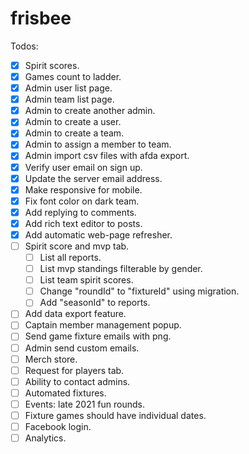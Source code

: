 # frisbee

Todos:

- [x] Spirit scores.
- [x] Games count to ladder.
- [x] Admin user list page.
- [x] Admin team list page.
- [x] Admin to create another admin.
- [x] Admin to create a user.
- [x] Admin to create a team.
- [x] Admin to assign a member to team.
- [x] Admin import csv files with afda export.
- [x] Verify user email on sign up.
- [x] Update the server email address.
- [x] Make responsive for mobile.
- [x] Fix font color on dark team.
- [x] Add replying to comments.
- [x] Add rich text editor to posts.
- [x] Add automatic web-page refresher.
- [ ] Spirit score and mvp tab.
  - [ ] List all reports.
  - [ ] List mvp standings filterable by gender.
  - [ ] List team spirit scores.
  - [ ] Change "roundId" to "fixtureId" using migration.
  - [ ] Add "seasonId" to reports.
- [ ] Add data export feature.
- [ ] Captain member management popup.
- [ ] Send game fixture emails with png.
- [ ] Admin send custom emails.
- [ ] Merch store.
- [ ] Request for players tab.
- [ ] Ability to contact admins.
- [ ] Automated fixtures.
- [ ] Events: late 2021 fun rounds.
- [ ] Fixture games should have individual dates.
- [ ] Facebook login.
- [ ] Analytics.
